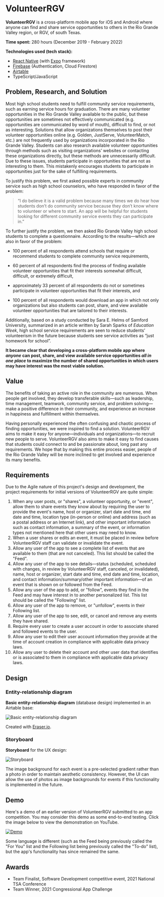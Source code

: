 ﻿# VolunteerRGV

**VolunteerRGV** is a cross-platform mobile app for iOS and Android where anyone can find and share service opportunities to others in the Rio Grande Valley region, or RGV, of south Texas.

**Time spent:** 280 hours (December 2019 - February 2022)

**Technologies used (tech stack):**
- [React Native](https://www.github.com/facebook/react-native) (with [Expo](https://www.github.com/expo/expo) framework)
- [Firebase](https://firebase.google.com) (Authentication, Cloud Firestore)
- [Airtable](https://www.airtable.com)
- TypeScript/JavaScript

## Problem, Research, and Solution

Most high school students need to fulfill community service requirements, such as earning service hours for graduation. There are many volunteer opportunities in the Rio Grande Valley available to the public, but these opportunities are sometimes not effectively communicated (e.g. opportunities are communicated by word of mouth), difficult to find, or not as interesting. Solutions that allow organizations themselves to post their volunteer opportunities online (e.g. Golden, JustServe, VolunteerMatch, etc.) are not frequently used by organizations incorporated in the Rio Grande Valley. Students can also research available volunteer opportunities through methods such as visiting organizations’ websites or contacting these organizations directly, but these methods are unnecessarily difficult. Due to these issues, students participate in opportunities that are not as interesting to them. This mistakenly encourages students to participate in opportunities just for the sake of fulfilling requirements.

To justify this problem, we first asked possible experts in community service such as high school counselors, who have responded in favor of the problem:

> “I do believe it is a valid problem because many times we do hear how students don’t do community service because they don’t know where to volunteer or where to start. An app will be helpful for students looking for different community service events they can participate in.”

To further justify the problem, we then asked Rio Grande Valley high school students to complete a questionnaire. According to the results—which are also in favor of the problem:

- 100 percent of all respondents attend schools that require or recommend students to complete community service requirements,

- 60 percent of all respondents find the process of finding available volunteer opportunities that fit their interests somewhat difficult, difficult, or extremely difficult,

- approximately 33 percent of all respondents do not or sometimes participate in volunteer opportunities that fit their interests, and

- 100 percent of all respondents would download an app in which not only organizations but also students can post, share, and view available volunteer opportunities that are tailored to their interests.

Additionally, based on a study conducted by Sara E. Helms of Samford University, summarized in an article written by Sarah Sparks of  _Education Week_, high school service requirements are seen to reduce students’ volunteerism in the future because students see service activities as “just homework for school”.

**It became clear that developing a cross-platform mobile app where _anyone_ can post, share, and view available service opportunities _all in one place_ to maximize the number of shared opportunities in which users may have interest was the most viable solution.**

## Value

The benefits of taking an active role in the community are numerous. When people get involved, they develop transferable skills—such as leadership, time management, teamwork, community service, and problem solving—make a positive difference in their community, and experience an increase in happiness and fulfillment within themselves.

Having personally experienced the often confusing and chaotic process of finding opportunities, we were inspired to find a solution. VolunteerRGV aims to make it easy for anyone—individuals and organizations—to recruit new people to serve. VolunteerRGV also aims to make it easy to find causes that students could connect to and be passionate about, long past any requirements. We hope that by making this entire process easier, people of the Rio Grande Valley will be more inclined to get involved and experience its many benefits.

## Requirements

Due to the Agile nature of this project's design and development, the project requirements for initial versions of VolunteerRGV are quite simple:

1. When any user posts, or "shares", a volunteer opportunity, or "event", allow them to share events they know about by requiring the user to provide the event's name, host or organizer, start date and time, end date and time, location type (in-person or online) and address (such as a postal address or an Internet link), and other important information such as contact information, a summary of the event, or information types not mentioned here that other users may need to know.
2. When a user shares or edits an event, it must be placed in review before VolunteerRGV staff can validate or invalidate the event.
3. Allow any user of the app to see a complete list of events that are available to them (that are not canceled). This list should be called the "Feed".
4. Allow any user of the app to see details—status (scheduled, scheduled with changes, in review by VolunteerRGV staff, canceled, or invalidated), name, host or organizer, start date and time, end date and time, location, and contact information/summary/other important information—of an event that is shown on or followed from the Feed.
5. Allow any user of the app to add, or "follow", events they find in the Feed and may have interest in to another personalized list. This list should be called the "Following" list.
6. Allow any user of the app to remove, or "unfollow", events in their Following list.
7. Allow any user of the app to see, edit, or cancel and remove any events they have shared.
8. Require every user to create a user account in order to associate shared and followed events to the user.
9. Allow any user to edit their user account information they provide at the time of account creation in compliance with applicable data privacy laws.
10. Allow any user to delete their account and other user data that identifies or is associated to them in compliance with applicable data privacy laws.

## Design

### Entity-relationship diagram

**Basic entity-relationship diagram** (database design) implemented in an Airtable base:

![Basic entity-relationship diagram](ERD-corrected.png)

Created with [Eraser.io](https://www.eraser.io).

### Storyboard

**Storyboard** for the UX design:

![Storyboard](Storyboard.png)

The image background for each event is a pre-selected gradient rather than a photo in order to maintain aesthetic consistency. However, the UI can allow the use of photos as image backgrounds for events if this functionality is implemented in the future.

## Demo

Here's a demo of an earlier version of VolunteerRGV submitted to an app competition. You may consider this demo as some end-to-end testing. Click the image below to view the demonstration on YouTube.

[![Demo](https://img.youtube.com/vi/r0TYg-1kP4k/0.jpg)](https://youtu.be/r0TYg-1kP4k)

Some language is different (such as the Feed being previously called the "For You" list and the Following list being previously called the "To-do" list), but the app's functionality has since remained the same.

## Awards
- Team Finalist, Software Development competitive event, 2021 National TSA Conference
- Team Winner, 2021 Congressional App Challenge
